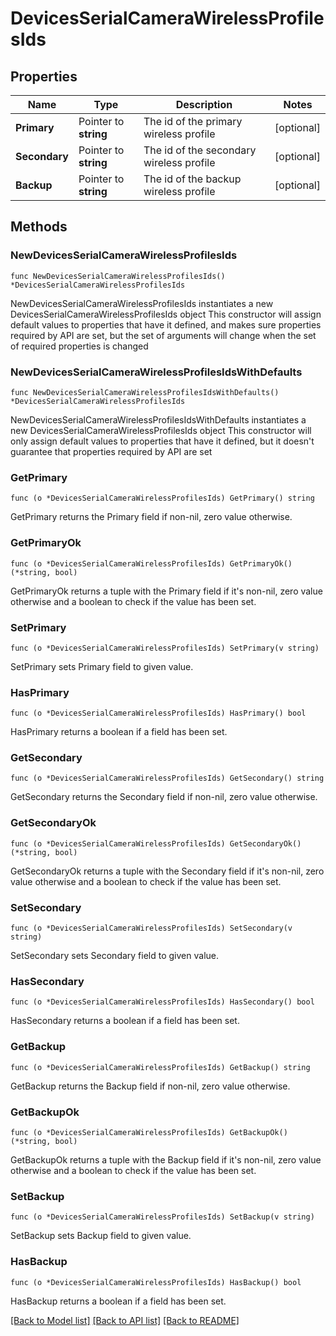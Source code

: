 # DevicesSerialCameraWirelessProfilesIds

## Properties

Name | Type | Description | Notes
------------ | ------------- | ------------- | -------------
**Primary** | Pointer to **string** | The id of the primary wireless profile | [optional] 
**Secondary** | Pointer to **string** | The id of the secondary wireless profile | [optional] 
**Backup** | Pointer to **string** | The id of the backup wireless profile | [optional] 

## Methods

### NewDevicesSerialCameraWirelessProfilesIds

`func NewDevicesSerialCameraWirelessProfilesIds() *DevicesSerialCameraWirelessProfilesIds`

NewDevicesSerialCameraWirelessProfilesIds instantiates a new DevicesSerialCameraWirelessProfilesIds object
This constructor will assign default values to properties that have it defined,
and makes sure properties required by API are set, but the set of arguments
will change when the set of required properties is changed

### NewDevicesSerialCameraWirelessProfilesIdsWithDefaults

`func NewDevicesSerialCameraWirelessProfilesIdsWithDefaults() *DevicesSerialCameraWirelessProfilesIds`

NewDevicesSerialCameraWirelessProfilesIdsWithDefaults instantiates a new DevicesSerialCameraWirelessProfilesIds object
This constructor will only assign default values to properties that have it defined,
but it doesn't guarantee that properties required by API are set

### GetPrimary

`func (o *DevicesSerialCameraWirelessProfilesIds) GetPrimary() string`

GetPrimary returns the Primary field if non-nil, zero value otherwise.

### GetPrimaryOk

`func (o *DevicesSerialCameraWirelessProfilesIds) GetPrimaryOk() (*string, bool)`

GetPrimaryOk returns a tuple with the Primary field if it's non-nil, zero value otherwise
and a boolean to check if the value has been set.

### SetPrimary

`func (o *DevicesSerialCameraWirelessProfilesIds) SetPrimary(v string)`

SetPrimary sets Primary field to given value.

### HasPrimary

`func (o *DevicesSerialCameraWirelessProfilesIds) HasPrimary() bool`

HasPrimary returns a boolean if a field has been set.

### GetSecondary

`func (o *DevicesSerialCameraWirelessProfilesIds) GetSecondary() string`

GetSecondary returns the Secondary field if non-nil, zero value otherwise.

### GetSecondaryOk

`func (o *DevicesSerialCameraWirelessProfilesIds) GetSecondaryOk() (*string, bool)`

GetSecondaryOk returns a tuple with the Secondary field if it's non-nil, zero value otherwise
and a boolean to check if the value has been set.

### SetSecondary

`func (o *DevicesSerialCameraWirelessProfilesIds) SetSecondary(v string)`

SetSecondary sets Secondary field to given value.

### HasSecondary

`func (o *DevicesSerialCameraWirelessProfilesIds) HasSecondary() bool`

HasSecondary returns a boolean if a field has been set.

### GetBackup

`func (o *DevicesSerialCameraWirelessProfilesIds) GetBackup() string`

GetBackup returns the Backup field if non-nil, zero value otherwise.

### GetBackupOk

`func (o *DevicesSerialCameraWirelessProfilesIds) GetBackupOk() (*string, bool)`

GetBackupOk returns a tuple with the Backup field if it's non-nil, zero value otherwise
and a boolean to check if the value has been set.

### SetBackup

`func (o *DevicesSerialCameraWirelessProfilesIds) SetBackup(v string)`

SetBackup sets Backup field to given value.

### HasBackup

`func (o *DevicesSerialCameraWirelessProfilesIds) HasBackup() bool`

HasBackup returns a boolean if a field has been set.


[[Back to Model list]](../README.md#documentation-for-models) [[Back to API list]](../README.md#documentation-for-api-endpoints) [[Back to README]](../README.md)


